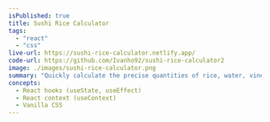 ```yaml
---
isPublished: true
title: Sushi Rice Calculator
tags:
  - "react"
  - "css"
live-url: https://sushi-rice-calculator.netlify.app/
code-url: https://github.com/Ivanho92/sushi-rice-calculator2
image: ./images/sushi-rice-calculator.png
summary: "Quickly calculate the precise quantities of rice, water, vinegar, sugar, and salt for a perfect sushi rice🍚 Thanks to PWA technology, you can now install the app directly on your mobile device📱"
concepts:
  - React hooks (useState, useEffect)
  - React context (useContext)
  - Vanilla CSS
---
```

